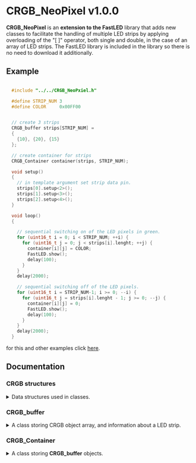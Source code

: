 # CRGB_NeoPixel v1.0.0

**CRGB_NeoPixel** is an **extension to the FastLED** library that adds new classes to facilitate the handling of multiple LED strips by applying overloading of the "[ ]" operator, both single and double, in the case of an array of LED strips. The FastLED library is included in the library so there is no need to download it additionally.

## Example

```cpp

  #include "../../CRGB_NeoPxiel.h"

  #define STRIP_NUM 3
  #define COLOR     0x00FF00


  // create 3 strips
  CRGB_buffer strips[STRIP_NUM] =
  {
    {10}, {20}, {15}
  };

  // create container for strips
  CRGB_Container container(strips, STRIP_NUM);

  void setup()
  {
    // in template argument set strip data pin.
    strips[0].setup<2>();
    strips[1].setup<3>();
    strips[2].setup<4>();
  }

  void loop()
  {

    // sequential switching on of the LED pixels in green.
    for (uint16_t i = 0; i < STRIP_NUM; ++i) {
      for (uint16_t j = 0; j < strips[i].lenght; ++j) {
        container[i][j] = COLOR;
        FastLED.show();
        delay(100);
      }
    }
    delay(2000);

    // sequential switching off of the LED pixels.
    for (uint16_t i = STRIP_NUM-1; i >= 0; --i) {
      for (uint16_t j = strips[i].lenght - 1; j >= 0; --j) {
        container[i][j] = 0;
        FastLED.show();
        delay(100);
      }
    }
    delay(2000);
  }

```

for this and other examples click <a href="https://github.com/Programistanamiare/CRGB_NeoPixel/tree/master/examples">here</a>.

## Documentation

### CRGB structures
<details>
<summary>Data structures used in classes.</summary>

A structure that stores information about the LED strip and pixel indices.

```cpp
  struct PixelPos 
  {
    uint16_t strip;
    uint16_t pixel;
  }
```

A structure that stores information about the connection point of two LED strips.

```cpp
  struct Connection2Strips
  {
    PixelPos first;
    PixelPos second;
  }
```

</details>

### CRGB_buffer
<details>
<summary>A class storing CRGB object array, and information about a LED strip.</summary>

Constructor<br>
@param **lenght** number of pixel in strip.

```cpp
  CRGB_buffer::CRGB_buffer(uint16_t lenght);
```

A template member function that sets the signal pin.<br>
@param **data_pin** data pin number.

```cpp
  template<uint8_t data_pin>
  void CRGB_buffer::setup();
```

Reloading the '[ ]' operator to manage a single pixel of the led strip.<br>
@param **index** pixel index,<br>
@return reference to CRGB pixel.

```cpp
  CRGB& CRGB_buffer::operator[](uint16_t index);
```

A member function that return number of pixels.

```cpp
  const uint16_t CRGB_buffer::lenght() const;
```

</details>

### CRGB_Container

<details>
<summary>A class storing <b>CRGB_buffer</b> objects.</summary>

Constructors:<br>

```cpp
  CRGB_Container::CRGB_Container();
```

@param **crgb_buffer_array** pointer to CRGB_buffer objects array,<br>
@param **array_size** CRGB_buffer array size.

```cpp
  CRGB_Container::CRGB_Container(CRGB_buffer* crgb_buffer_array, uint16_t array_size);
```

A member function that sets a pointer to the array of led strips and its length.<br>
@param **crgb_buffer_array** pointer to CRGB_buffer objects array,<br>
@param **array_size** CRGB_buffer array size.<br>
<br>
@attention **use of this function is mandatory when calling the default constructor. After all, no one defends creating an array of such objects. If you only use one instance of the CRGB_Container class, use the parameterized constructor of that class.**

```cpp
  void CRGB_Container::setCRGB_buffer(CRGB_buffer* crgb_buffer_array, uint16_t array_size);
```

A member function that return number of CRGB_buffer objects.

```cpp
  const uint16_t CRGB_Container::lenght() const;
```

A member function that return number of pixel in CRGB_buffer object.<br>
@param **index** CRGB_buffer index.<br>
@attention **If CRGB_buffer array has not been set this function always return 0.**

```cpp
  const uint16_t CRGB_Container::getStripLenght(const uint16_t& index) const;
```

Reloading the '[ ]' operator to manage the single CRGB_buffer LEDs strip.<br>
@param **index** index of CRGB_buffer.<br>
@return reference to CRGB_buffer object.
@attention **This member function is not protected against "index out of range" error. Be sure that you have given a pointer to an array of CRGB_buffer objects and that the index does not exceed the size of the given array.**

```cpp
  CRGB_buffer& CRGB_Container::operator[](const uint16_t& index);
```

Reloading the '[ ]' operator to manage the single CRGB_buffer LED pixel.<br>
@param **pos** structure that store information about indexes CRGB_buffer and pixel from this object.<br>
@return reference to CRGB object.<br>
@attention **This member function is not protected against "index out of range" error. Be sure that you have given a pointer to an array of CRGB_buffer objects and that the indexes does not exceed the size of the given array.**

```cpp
  CRGB& CRGB_Container::operator[](const PixelPos& pos);
```

</details>